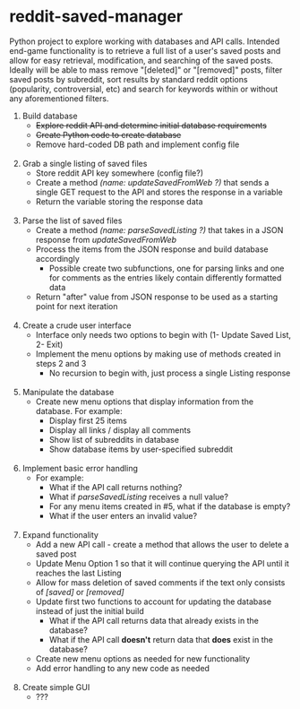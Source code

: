 # reddit-saved-manager

Python project to explore working with databases and API calls. Intended end-game functionality is to retrieve a full list of a user's saved posts and allow for easy retrieval, modification, and searching of the saved posts. Ideally will be able to mass remove "[deleted]" or "[removed]" posts, filter saved posts by subreddit, sort results by standard reddit options (popularity, controversial, etc) and search for keywords within or without any aforementioned filters.

<ol>
    <li>Build database
        <ul>
            <li><s>Explore reddit API and determine initial database requirements</s></li>
            <li><s>Create Python code to create database</s></li>
            <li>Remove hard-coded DB path and implement config file</li>
        </ul>
    </li><br>
    <li>Grab a single listing of saved files
        <ul>
            <li>Store reddit API key somewhere (config file?)</li>
            <li>Create a method <em>(name: updateSavedFromWeb ?)</em> that sends a single GET request to the API and stores the response in a variable</li>
            <li>Return the variable storing the response data</li>
        </ul>
    </li><br>
    <li>Parse the list of saved files
        <ul>
            <li>Create a method <em>(name: parseSavedListing ?)</em> that takes in a JSON response from <em>updateSavedFromWeb</em></li>
            <li>Process the items from the JSON response and build database accordingly
                <ul>
                    <li>Possible create two subfunctions, one for parsing links and one for comments as the entries likely contain differently formatted data</li>
                </ul>
            </li>
            <li>Return "after" value from JSON response to be used as a starting point for next iteration</li>
        </ul><br>
    <li>Create a crude user interface
        <ul>
            <li>Interface only needs two options to begin with (1- Update Saved List, 2- Exit)</li>
            <li>Implement the menu options by making use of methods created in steps 2 and 3
                <ul><li>No recursion to begin with, just process a single Listing response</li></ul>
            </li>
        </ul>
    </li><br>
    <li>Manipulate the database
        <ul>
            <li>Create new menu options that display information from the database. For example:
                <ul>
                    <li>Display first 25 items</li>
                    <li>Display all links / display all comments</li>
                    <li>Show list of subreddits in database</li>
                    <li>Show database items by user-specified subreddit</li>
                </ul>
            </li>
        </ul>
    </li><br>
    <li>Implement basic error handling
        <ul>
            <li>For example:
                <ul>
                    <li>What if the API call returns nothing?</li>
                    <li>What if <em>parseSavedListing</em> receives a null value?</li>
                    <li>For any menu items created in #5, what if the database is empty?</li>
                    <li>What if the user enters an invalid value?</li>
                </ul>
            </li>
        </ul>
    </li><br>
    <li>Expand functionality
        <ul>
            <li>Add a new API call - create a method that allows the user to delete a saved post</li>
            <li>Update Menu Option 1 so that it will continue querying the API until it reaches the last Listing</li>
            <li>Allow for mass deletion of saved comments if the text only consists of <em>[saved]</em> or <em>[removed]</em></li>
            <li>Update first two functions to account for updating the database instead of just the initial build
                <ul>
                    <li>What if the API call returns data that already exists in the database?</li>
                    <li>What if the API call <strong>doesn't</strong> return data that <strong>does</strong> exist in the database?</li>
                </ul>
            </li>
            <li>Create new menu options as needed for new functionality</li>
            <li>Add error handling to any new code as needed</li>
        </ul>
    </li><br>
    <li>Create simple GUI
        <ul><li>???</li></ul>
    </li>
</ol>